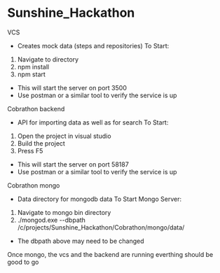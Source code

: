 # Sunshine_Hackathon

VCS
 - Creates mock data (steps and repositories)
 To Start:
  1. Navigate to directory
  2. npm install
  3. npm start
  * This will start the server on port 3500
  * Use postman or a similar tool to verify the service is up
  
Cobrathon backend
 - API for importing data as well as for search
 To Start:
  1. Open the project in visual studio
  2. Build the project
  3. Press F5
  * This will start the server on port 58187
  * Use postman or a similar tool to verify the service is up
  
Cobrathon mongo
 - Data directory for mongodb data
 To Start Mongo Server:
  1. Navigate to mongo bin directory
  2. ./mongod.exe --dbpath /c/projects/Sunshine_Hackathon/Cobrathon/mongo/data/
  * The dbpath above may need to be changed
  
Once mongo, the vcs and the backend are running everthing should be good to go  
